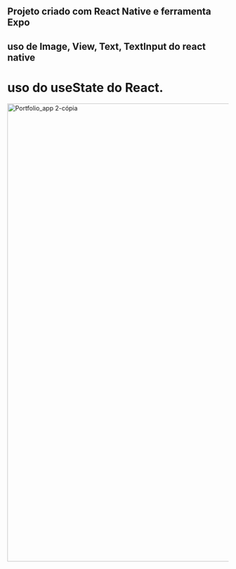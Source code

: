 ## Projeto criado com React Native e ferramenta  Expo 

 ## uso de Image, View, Text, TextInput  do react native 

# uso do useState do React.
<img width="720" height="1042" alt="Portfolio_app 2-cópia" src="https://github.com/user-attachments/assets/76c0e754-99c6-4a24-b0b3-fae69ee7a4fd" />


